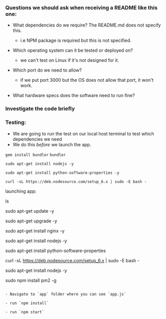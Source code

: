 ### Questions we should ask when receiving a README like this one:

- What dependencies do we require? The README.md does not specify this.
    - i.e NPM package is required but this is not specified.

- Which operating system can it be tested or deployed on?
    - we can't test on Linux if it's not designed for it.

- Which port do we need to allow?
    - if we put port 3000 but the OS does not allow that port, it won't work.

- What hardware specs does the software need to run fine?


### Investigate the code briefly


### Testing:

- We are going to run the test on our local host terminal to test which dependencies we need
- We do this *before* we launch the app.

`gem install bundler`
`bundler`

`sudo apt-get install nodejs -y`

`sudo apt-get install python-software-properties -y`

`curl -sL https://deb.nodesource.com/setup_6.x | sudo -E bash -`


launching app: 

ls

sudo apt-get update -y

sudo apt-get upgrade -y

sudo apt-get install nginx -y

sudo apt-get install nodejs -y

sudo apt-get install python-software-properties

curl -sL https://deb.nodesource.com/setup_6.x | sudo -E bash -

sudo apt-get install nodejs -y

sudo npm install pm2 -g

```

- Navigate to `app` folder where you can see `app.js`

- run `npm install`

- run `npm start`